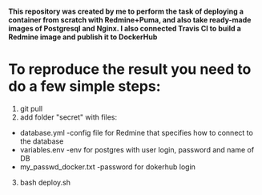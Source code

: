 #### This repository was created by me to perform the task of deploying a container from scratch with Redmine+Puma, and also take ready-made images of Postgresql and Nginx. I also connected Travis CI to build a Redmine image and publish it to DockerHub

# To reproduce the result you need to do a few simple steps:

1. git pull
2. add folder "secret" with files:
  + database.yml -config file for Redmine that specifies how to connect to the database
  + variables.env -env for postgres with user login, password and name of DB
  + my_passwd_docker.txt -password for dokerhub login
3. bash deploy.sh
